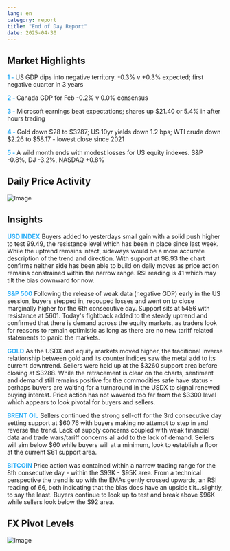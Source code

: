 ```yaml
---
lang: en
category: report
title: "End of Day Report"
date: 2025-04-30
---
```



<h2>Market Highlights</h2>
<strong style="color: #2caef7;">1 - </strong> US GDP dips into negative territory. -0.3% v +0.3% expected; first negative quarter in 3 years

<strong style="color: #2caef7;">2 - </strong> Canada GDP for Feb -0.2% v 0.0% consensus

<strong style="color: #2caef7;">3 - </strong> Microsoft earnings beat expectations; shares up $21.40 or 5.4% in after hours trading

<strong style="color: #2caef7;">4 - </strong> Gold down $28 to $3287; US 10yr yields down 1.2 bps; WTI crude down $2.26 to $58.17 - lowest close since 2021

<strong style="color: #2caef7;">5 - </strong> A wild month ends with modest losses for US equity indexes. S&P -0.8%, DJ -3.2%, NASDAQ +0.8%



<h2>Daily Price Activity</h2>
<img src="https://markleighedu.github.io/img/Apr-2025/30-Apr-2025/price.jpg" alt="Image"/>

<h2>Insights</h2>
<strong style="color: #2caef7;">USD INDEX</strong> Buyers added to yesterdays small gain with a solid push higher to test 99.49, the resistance level which has been in place since last week. While the uptrend remains intact, sideways would be a more accurate description of the trend and direction. With support at 98.93 the chart confirms neither side has been able to build on daily moves as price action remains constrained within the narrow range. RSI reading is 41 which may tilt the bias downward for now. 

<strong style="color: #2caef7;">S&P 500</strong> Following the release of weak data (negative GDP) early in the US session, buyers stepped in, recouped losses and went on to close marginally higher for the 6th consecutive day. Support sits at 5456 with resistance at 5601. Today's fightback added to the steady uptrend and confirmed that there is demand across the equity markets, as traders look for reasons to remain optimistic as long as there are no new tariff related statements to panic the markets.

<strong style="color: #2caef7;">GOLD</strong> As the USDX and equity markets moved higher, the traditional inverse relationship between gold and its counter indices saw the metal add to its current downtrend. Sellers were held up at the $3260 support area before closing at $3288. While the retracement is clear on the charts, sentiment and demand still remains positive for the commodities safe have status - perhaps buyers are waiting for a turnaround in the USDX to signal renewed buying interest. Price action has not wavered too far from the $3300 level which appears to look pivotal for buyers and sellers.

<strong style="color: #2caef7;">BRENT OIL</strong> Sellers continued the strong sell-off for the 3rd consecutive day setting support at $60.76 with buyers making no attempt to step in and reverse the trend. Lack of supply concerns coupled with weak financial data and trade wars/tariff concerns all add to the lack of demand. Sellers will aim below $60 while buyers will at a minimum, look to establish a floor at the current $61 support area.

<strong style="color: #2caef7;">BITCOIN</strong> Price action was contained within a narrow trading range for the 8th consecutive day - within the $93K - $95K area. From a technical perspective the trend is up with the EMAs gently crossed upwards, an RSI reading of 66, both indicating that the bias does have an upside tilt…slightly, to say the least. Buyers continue to look up to test and break above $96K while sellers look below the $92 area. 



<h2>FX Pivot Levels</h2>
<img src="https://markleighedu.github.io/img/Apr-2025/30-Apr-2025/pivot.jpg" alt="Image"/>